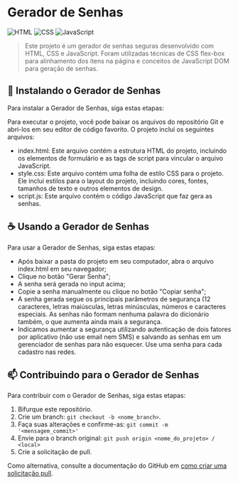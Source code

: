 # Gerador de Senhas
  
![HTML](https://img.shields.io/badge/HTML5-E34F26?style=for-the-badge&logo=html5&logoColor=white) ![CSS](https://img.shields.io/badge/CSS-239120?&style=for-the-badge&logo=css3&logoColor=white) ![JavaScript](https://img.shields.io/badge/JavaScript-323330?style=for-the-badge&logo=javascript&logoColor=F7DF1E)
  
  
 > Este projeto é um gerador de senhas seguras desenvolvido com HTML, CSS e JavaScript. Foram utilizadas técnicas de CSS flex-box para alinhamento dos itens na página e conceitos de JavaScript DOM para geração de senhas.
  
  
 ## 🚀 Instalando o Gerador de Senhas
  
 Para instalar a Gerador de Senhas, siga estas etapas: 
  
  Para executar o projeto, você pode baixar os arquivos do repositório Git e abri-los em seu editor de código favorito. O projeto inclui os seguintes arquivos:
  
  - index.html: Este arquivo contém a estrutura HTML do projeto, incluindo os elementos de formulário e as tags de script para vincular o arquivo JavaScript.
  - style.css: Este arquivo contém uma folha de estilo CSS para o projeto. Ele inclui estilos para o layout do projeto, incluindo cores, fontes, tamanhos de texto e outros elementos de design.
  - script.js: Este arquivo contém o código JavaScript que faz gera as senhas.
  
  
 ## ☕ Usando a Gerador de Senhas
  
 Para usar a Gerador de Senhas, siga estas etapas: 
  
 - Após baixar a pasta do projeto em seu computador, abra o arquivo index.html em seu navegador;
 - Clique no botão "Gerar Senha";
 - A senha será gerada no input acima;
- Copie a senha manualmente ou clique no botão "Copiar senha";
- A senha gerada segue os principais parâmetros de segurança (12 caracteres, letras maiúsculas, letras minúsculas, números e caracteres especiais. As senhas não formam nenhuma palavra do dicionário também, o que aumenta ainda mais a segurança.
- Indicamos aumentar a segurança utilizando autenticação de dois fatores por aplicativo (não use email nem SMS) e salvando as senhas em um gerenciador de senhas para não esquecer. Use uma senha para cada cadastro nas redes.
 
  
 ## 📫 Contribuindo para o Gerador de Senhas 

 Para contribuir com o Gerador de Senhas, siga estas etapas: 
  
 1. Bifurque este repositório. 
 2. Crie um branch: `git checkout -b <nome_branch>`. 
 3. Faça suas alterações e confirme-as: `git commit -m '<mensagem_commit>'` 
 4. Envie para o branch original: `git push origin <nome_do_projeto> / <local>` 
 5. Crie a solicitação de pull. 
  
 Como alternativa, consulte a documentação do GitHub em [como criar uma solicitação pull](https://help.github.com/en/github/collaborating-with-issues-and-pull-requests/creating-a-pull-request). 

